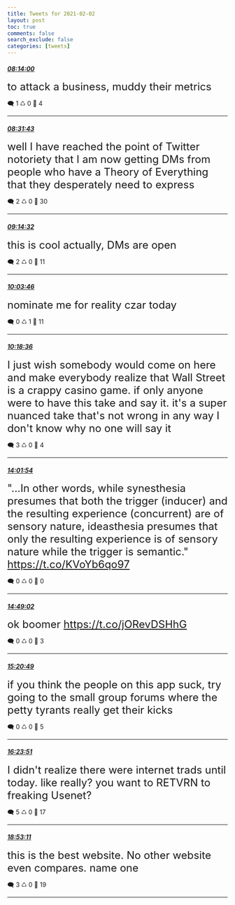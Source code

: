 ```yaml
---
title: Tweets for 2021-02-02
layout: post
toc: true
comments: false
search_exclude: false
categories: [tweets]
---
```



#### <a href = "https://twitter.com/deepfates/status/1356621899560796160">*08:14:00*</a>

<font size="5">to attack a business, muddy their metrics</font>



🗨️ 1 ♺ 0 🤍  4   

---
    
#### <a href = "https://twitter.com/deepfates/status/1356626360647753728">*08:31:43*</a>

<font size="5">well I have reached the point of Twitter notoriety that I am now getting DMs from people who have a Theory of Everything that they desperately need to express</font>



🗨️ 2 ♺ 0 🤍  30   

---
    
#### <a href = "https://twitter.com/deepfates/status/1356637134875222018">*09:14:32*</a>

<font size="5">this is cool actually, DMs are open</font>



🗨️ 2 ♺ 0 🤍  11   

---
    
#### <a href = "https://twitter.com/deepfates/status/1356649525885218816">*10:03:46*</a>

<font size="5">nominate me for reality czar today</font>



🗨️ 0 ♺ 1 🤍  11   

---
    
#### <a href = "https://twitter.com/deepfates/status/1356653256156590087">*10:18:36*</a>

<font size="5">I just wish somebody would come on here and make everybody realize that Wall Street is a crappy casino game. if only anyone were to have this take and say it. it's a super nuanced take that's not wrong in any way I don't know why no one will say it</font>



🗨️ 3 ♺ 0 🤍  4   

---
    
#### <a href = "https://twitter.com/deepfates/status/1356709451017854976">*14:01:54*</a>

<font size="5">"...In other words, while synesthesia presumes that both the trigger (inducer) and the resulting experience (concurrent) are of sensory nature, ideasthesia presumes that only the resulting experience is of sensory nature while the trigger is semantic."   https://t.co/KVoYb6qo97</font>



🗨️ 0 ♺ 0 🤍  0   

---
    
#### <a href = "https://twitter.com/deepfates/status/1356721313474207744">*14:49:02*</a>

<font size="5">ok boomer  https://t.co/jORevDSHhG</font>



🗨️ 0 ♺ 0 🤍  3   

---
    
#### <a href = "https://twitter.com/deepfates/status/1356729310401335296">*15:20:49*</a>

<font size="5">if you think the people on this app suck, try going to the small group forums where the petty tyrants really get their kicks</font>



🗨️ 0 ♺ 0 🤍  5   

---
    
#### <a href = "https://twitter.com/deepfates/status/1356745173523390465">*16:23:51*</a>

<font size="5">I didn't realize there were internet trads until today. like really? you want to RETVRN to freaking Usenet?</font>



🗨️ 5 ♺ 0 🤍  17   

---
    
#### <a href = "https://twitter.com/deepfates/status/1356782754051022849">*18:53:11*</a>

<font size="5">this is the best website. No other website even compares. name one</font>



🗨️ 3 ♺ 0 🤍  19   

---
    
            

